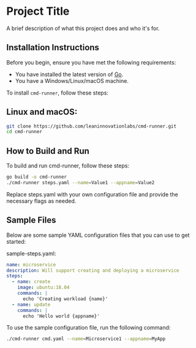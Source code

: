 # Project Title

A brief description of what this project does and who it's for.

## Installation Instructions

Before you begin, ensure you have met the following requirements:
* You have installed the latest version of [Go](https://golang.org/dl/).
* You have a Windows/Linux/macOS machine.

To install `cmd-runner`, follow these steps:

## Linux and macOS:
```bash
git clone https://github.com/leaninnovationlabs/cmd-runner.git
cd cmd-runner
```

## How to Build and Run
To build and run cmd-runner, follow these steps:


``` bash
go build -o cmd-runner
./cmd-runner steps.yaml --name=Value1 --appname=Value2
```

Replace steps.yaml with your own configuration file and provide the necessary flags as needed.


## Sample Files
Below are some sample YAML configuration files that you can use to get started:

sample-steps.yaml:

```yaml
name: microservice
description: Will support creating and deploying a microservice
steps:
  - name: create
    image: ubuntu:18.04
    commands: |
      echo 'Creating workload {name}'
  - name: update
    commands: |
      echo 'Hello world {appname}'
```

To use the sample configuration file, run the following command:

```bash
./cmd-runner cmd.yaml --name=Microservice1 --appname=MyApp
```

